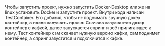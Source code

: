Чтобы запустить проект, нужно запустить Docker-Desktop или же на linux установить Docker и запустить проект.
Внутри кода написан TestContainer. Его добавил, чтобы не поднимать вручную докер контейнер, а после запускать проект.
Сначала запускается докер контейнер с кафкой, далее запускается спринг и всё прилигающее к нему.
Тест контейнер сам скачает нужную версию кафки, сам поднимет контейнер, а спринг запустится и подключится к кафке.
